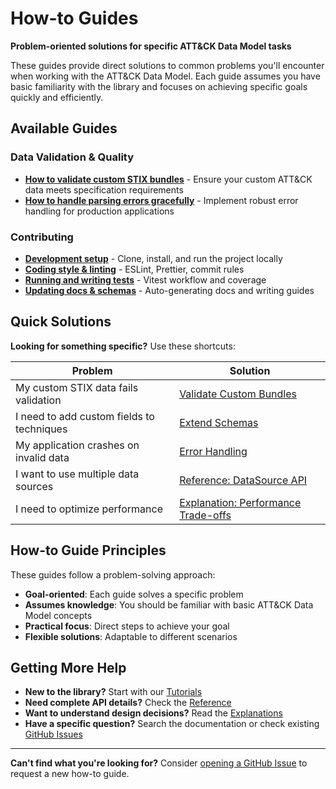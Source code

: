 # How-to Guides

**Problem-oriented solutions for specific ATT&CK Data Model tasks**

These guides provide direct solutions to common problems you'll encounter when working with the ATT&CK Data Model. Each guide assumes you have basic familiarity with the library and focuses on achieving specific goals quickly and efficiently.

## Available Guides

### Data Validation & Quality

- **[How to validate custom STIX bundles](./validate-bundles)** - Ensure your custom ATT&CK data meets specification requirements
- **[How to handle parsing errors gracefully](./error-handling)** - Implement robust error handling for production applications

### Contributing

- **[Development setup](./contributing/dev-setup)** - Clone, install, and run the project locally
- **[Coding style & linting](./contributing/coding-style)** - ESLint, Prettier, commit rules
- **[Running and writing tests](./contributing/tests)** - Vitest workflow and coverage
- **[Updating docs & schemas](./contributing/docs)** - Auto-generating docs and writing guides

## Quick Solutions

**Looking for something specific?** Use these shortcuts:

| Problem | Solution |
|---------|----------|
| My custom STIX data fails validation | [Validate Custom Bundles](./validate-bundles) |
| I need to add custom fields to techniques | [Extend Schemas](./extend-schemas) |
| My application crashes on invalid data | [Error Handling](./error-handling) |
| I want to use multiple data sources | [Reference: DataSource API](../reference/api/data-sources) |
| I need to optimize performance | [Explanation: Performance Trade-offs](../explanation/trade-offs) |

## How-to Guide Principles

These guides follow a problem-solving approach:

- **Goal-oriented**: Each guide solves a specific problem
- **Assumes knowledge**: You should be familiar with basic ATT&CK Data Model concepts
- **Practical focus**: Direct steps to achieve your goal
- **Flexible solutions**: Adaptable to different scenarios

## Getting More Help

- **New to the library?** Start with our [Tutorials](../tutorials/)
- **Need complete API details?** Check the [Reference](../reference/)
- **Want to understand design decisions?** Read the [Explanations](../explanation/)
- **Have a specific question?** Search the documentation or check existing [GitHub Issues](https://github.com/mitre-attack/attack-data-model/issues)

---

**Can't find what you're looking for?** Consider [opening a GitHub Issue](https://github.com/mitre-attack/attack-data-model/issues/new) to request a new how-to guide.
